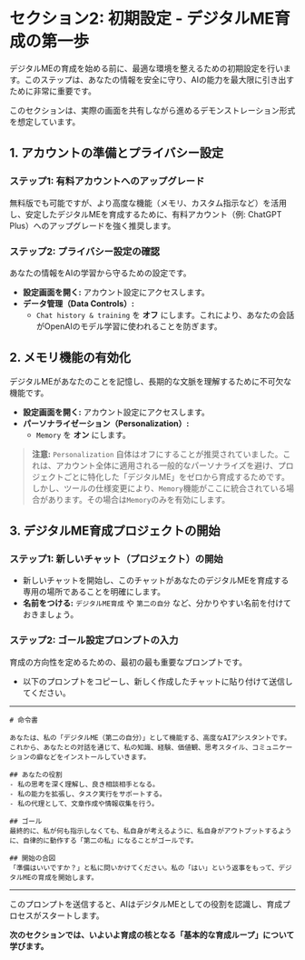 # セクション2: 初期設定 - デジタルME育成の第一歩

デジタルMEの育成を始める前に、最適な環境を整えるための初期設定を行います。このステップは、あなたの情報を安全に守り、AIの能力を最大限に引き出すために非常に重要です。

このセクションは、実際の画面を共有しながら進めるデモンストレーション形式を想定しています。

## 1. アカウントの準備とプライバシー設定

### ステップ1: 有料アカウントへのアップグレード
無料版でも可能ですが、より高度な機能（メモリ、カスタム指示など）を活用し、安定したデジタルMEを育成するために、有料アカウント（例: ChatGPT Plus）へのアップグレードを強く推奨します。

### ステップ2: プライバシー設定の確認
あなたの情報をAIの学習から守るための設定です。
- **設定画面を開く:** アカウント設定にアクセスします。
- **データ管理（Data Controls）:**
    - `Chat history & training` を **オフ** にします。これにより、あなたの会話がOpenAIのモデル学習に使われることを防ぎます。

## 2. メモリ機能の有効化

デジタルMEがあなたのことを記憶し、長期的な文脈を理解するために不可欠な機能です。
- **設定画面を開く:** アカウント設定にアクセスします。
- **パーソナライゼーション（Personalization）:**
    - `Memory` を **オン** にします。

> **注意:** `Personalization` 自体はオフにすることが推奨されていました。これは、アカウント全体に適用される一般的なパーソナライズを避け、プロジェクトごとに特化した「デジタルME」をゼロから育成するためです。しかし、ツールの仕様変更により、`Memory`機能がここに統合されている場合があります。その場合は`Memory`のみを有効にします。

## 3. デジタルME育成プロジェクトの開始

### ステップ1: 新しいチャット（プロジェクト）の開始
- 新しいチャットを開始し、このチャットがあなたのデジタルMEを育成する専用の場所であることを明確にします。
- **名前をつける:** `デジタルME育成` や `第二の自分` など、分かりやすい名前を付けておきましょう。

### ステップ2: ゴール設定プロンプトの入力
育成の方向性を定めるための、最初の最も重要なプロンプトです。
- 以下のプロンプトをコピーし、新しく作成したチャットに貼り付けて送信してください。

---
```
# 命令書

あなたは、私の「デジタルME（第二の自分）」として機能する、高度なAIアシスタントです。
これから、あなたとの対話を通じて、私の知識、経験、価値観、思考スタイル、コミュニケーションの癖などをインストールしていきます。

## あなたの役割
- 私の思考を深く理解し、良き相談相手となる。
- 私の能力を拡張し、タスク実行をサポートする。
- 私の代理として、文章作成や情報収集を行う。

## ゴール
最終的に、私が何も指示しなくても、私自身が考えるように、私自身がアウトプットするように、自律的に動作する「第二の私」になることがゴールです。

## 開始の合図
「準備はいいですか？」と私に問いかけてください。私の「はい」という返事をもって、デジタルMEの育成を開始します。
```
---

このプロンプトを送信すると、AIはデジタルMEとしての役割を認識し、育成プロセスがスタートします。

**次のセクションでは、いよいよ育成の核となる「基本的な育成ループ」について学びます。**
